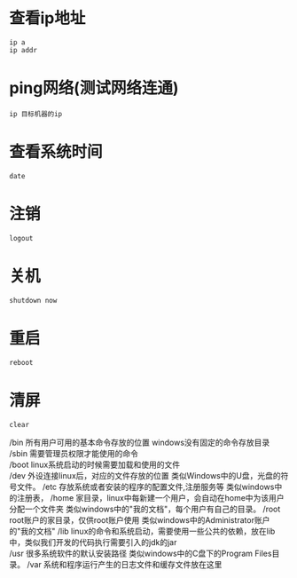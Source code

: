 <!--
 * @Date: 2022-10-31 19:56:48
 * @LastEditors: sunshaochen 805960031@qq.com
 * @LastEditTime: 2022-10-31 20:20:50
 * @FilePath: \ToFindWork\linux常用命令.md
-->
# 查看ip地址
	ip a
	ip addr
# ping网络(测试网络连通)
	ip 目标机器的ip
# 查看系统时间
	date
# 注销
	logout
# 关机
	shutdown now
# 重启
	reboot
# 清屏
	clear
   

/bin	所有用户可用的基本命令存放的位置	windows没有固定的命令存放目录
/sbin	需要管理员权限才能使用的命令	
/boot	linux系统启动的时候需要加载和使用的文件	
/dev	外设连接linux后，对应的文件存放的位置	类似Windows中的U盘，光盘的符号文件。
/etc	存放系统或者安装的程序的配置文件,注册服务等	类似windows中的注册表，
/home	家目录，linux中每新建一个用户，会自动在home中为该用户分配一个文件夹	类似windows中的"我的文档"，每个用户有自己的目录。
/root	root账户的家目录，仅供root账户使用	类似windows中的Administrator账户的"我的文档"
/lib	linux的命令和系统启动，需要使用一些公共的依赖，放在lib中，类似我们开发的代码执行需要引入的jdk的jar	
/usr	很多系统软件的默认安装路径	类似windows中的C盘下的Program Files目录。
/var	系统和程序运行产生的日志文件和缓存文件放在这里

